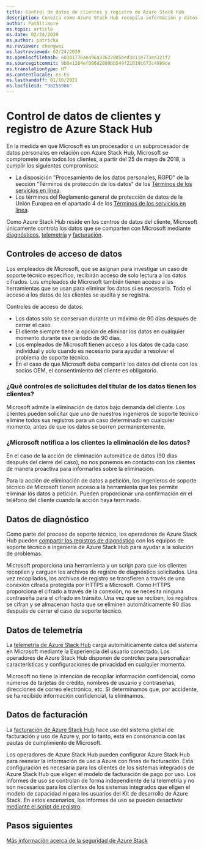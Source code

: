 ```yaml
---
title: Control de datos de clientes y registro de Azure Stack Hub
description: Conozca cómo Azure Stack Hub recopila información y datos de clientes.
author: PatAltimore
ms.topic: article
ms.date: 02/24/2020
ms.author: patricka
ms.reviewer: chengwei
ms.lastreviewed: 02/24/2020
ms.openlocfilehash: 60301776ae496a33622005bed3011e773ea321f2
ms.sourcegitcommit: 9b0e1264ef006d2009bb549f21010c672c49b9de
ms.translationtype: HT
ms.contentlocale: es-ES
ms.lasthandoff: 01/16/2021
ms.locfileid: "98255986"
---
```

# <a name="azure-stack-hub-log-and-customer-data-handling"></a>Control de datos de clientes y registro de Azure Stack Hub 

En la medida en que Microsoft es un procesador o un subprocesador de datos personales en relación con Azure Stack Hub, Microsoft se compromete ante todos los clientes, a partir del 25 de mayo de 2018, a cumplir los siguientes compromisos:

- La disposición "Procesamiento de los datos personales, RGPD" de la sección "Términos de protección de los datos" de los [Términos de los servicios en línea](http://www.microsoftvolumelicensing.com/DocumentSearch.aspx?Mode=3&DocumentTypeId=31).
- Los términos del Reglamento general de protección de datos de la Unión Europea en el apartado 4 de los [Términos de los servicios en línea](http://www.microsoftvolumelicensing.com/DocumentSearch.aspx?Mode=3&DocumentTypeId=31).

Como Azure Stack Hub reside en los centros de datos del cliente, Microsoft únicamente controla los datos que se comparten con Microsoft mediante [diagnósticos](./diagnostic-log-collection.md), [telemetría](azure-stack-telemetry.md) y [facturación](azure-stack-usage-reporting.md).  

## <a name="data-access-controls"></a>Controles de acceso de datos 
Los empleados de Microsoft, que se asignan para investigar un caso de soporte técnico específico, recibirán acceso de solo lectura a los datos cifrados. Los empleados de Microsoft también tienen acceso a las herramientas que se usan para eliminar los datos si es necesario. Todo el acceso a los datos de los clientes se audita y se registra.  

Controles de acceso de datos:
- Los datos solo se conservan durante un máximo de 90 días después de cerrar el caso.
- El cliente siempre tiene la opción de eliminar los datos en cualquier momento durante ese período de 90 días.
- Los empleados de Microsoft tienen acceso a los datos de cada caso individual y solo cuando es necesario para ayudar a resolver el problema de soporte técnico.
- En el caso de que Microsoft deba compartir los datos del cliente con los socios OEM, el consentimiento del cliente es obligatorio.  

### <a name="what-data-subject-requests-dsr-controls-do-customers-have"></a>¿Qué controles de solicitudes del titular de los datos tienen los clientes?
Microsoft admite la eliminación de datos bajo demanda del cliente. Los clientes pueden solicitar que uno de nuestros ingenieros de soporte técnico elimine todos sus registros para un caso determinado en cualquier momento, antes de que los datos se borren permanentemente.  

### <a name="does-microsoft-notify-customers-when-the-data-is-deleted"></a>¿Microsoft notifica a los clientes la eliminación de los datos?
En el caso de la acción de eliminación automática de datos (90 días después del cierre del caso), no nos ponemos en contacto con los clientes de manera proactiva para informarles sobre la eliminación.

Para la acción de eliminación de datos a petición, los ingenieros de soporte técnico de Microsoft tienen acceso a la herramienta que les permite eliminar los datos a petición. Pueden proporcionar una confirmación en el teléfono del cliente cuando la acción haya terminado.

## <a name="diagnostic-data"></a>Datos de diagnóstico
Como parte del proceso de soporte técnico, los operadores de Azure Stack Hub pueden [compartir los registros de diagnóstico](./diagnostic-log-collection.md) con los equipos de soporte técnico e ingeniería de Azure Stack Hub para ayudar a la solución de problemas.

Microsoft proporciona una herramienta y un script para que los clientes recopilen y carguen los archivos de registro de diagnóstico solicitados. Una vez recopilados, los archivos de registro se transfieren a través de una conexión cifrada protegida por HTTPS a Microsoft. Como HTTPS proporciona el cifrado a través de la conexión, no se necesita ninguna contraseña para el cifrado en tránsito. Una vez que se reciben, los registros se cifran y se almacenan hasta que se eliminen automáticamente 90 días después de cerrar el caso de soporte técnico.

## <a name="telemetry-data"></a>Datos de telemetría
La [telemetría de Azure Stack Hub](azure-stack-telemetry.md) carga automáticamente datos del sistema en Microsoft mediante la Experiencia del usuario conectado. Los operadores de Azure Stack Hub disponen de controles para personalizar características y configuraciones de privacidad en cualquier momento.

Microsoft no tiene la intención de recopilar información confidencial, como números de tarjetas de crédito, nombres de usuario y contraseñas, direcciones de correo electrónico, etc. Si determinamos que, por accidente, se ha recibido información confidencial, la eliminamos.

## <a name="billing-data"></a>Datos de facturación
La [facturación de Azure Stack Hub](azure-stack-usage-reporting.md) hace uso del sistema global de facturación y uso de Azure y, por lo tanto, está en consonancia con las pautas de cumplimiento de Microsoft.

Los operadores de Azure Stack Hub pueden configurar Azure Stack Hub para reenviar la información de uso a Azure con fines de facturación. Esta configuración es necesaria para los clientes de los sistemas integrados de Azure Stack Hub que eligen el modelo de facturación de pago por uso. Los informes de uso se controlan de forma independiente de la telemetría y no son necesarios para los clientes de los sistemas integrados que eligen el modelo de capacidad ni para los usuarios del Kit de desarrollo de Azure Stack. En estos escenarios, los informes de uso se pueden desactivar [mediante el script de registro](azure-stack-usage-reporting.md).


## <a name="next-steps"></a>Pasos siguientes 
[Más información acerca de la seguridad de Azure Stack](azure-stack-security-foundations.md)
